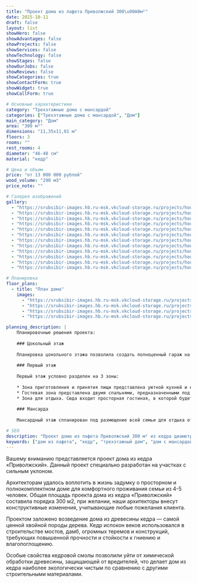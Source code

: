 ```yaml
---
title: "Проект дома из лафета Приволжский 300\u00A0м²"
date: 2025-10-11
draft: false
layout: list
showHero: false
showAdvantages: false
showProjects: false
showServices: false
showTechnology: false
showStages: false
showOurJobs: false
showReviews: false
showCategories: true
showContactForm: true
showWidget: true
showCallForm: true

# Основные характеристики
category: "Трехэтажные дома с мансардой"
categories: ["Трехэтажные дома с мансардой", "Дом"]
main_category: "Дом"
area: "300 м²"
dimensions: "11,35x11,01 м"
floors: 3
rooms: ""
rest_rooms: 4
diameter: "46-48 см"
material: "кедр"

# Цена и объем
price: "от 13 000 000 рублей"
wood_volume: "290 м3"
price_note: ""

# Галерея изображений
gallery:
  - "https://srubsibir-images.hb.ru-msk.vkcloud-storage.ru/projects/houses/privolz-300/privolz-300-1.jpg"
  - "https://srubsibir-images.hb.ru-msk.vkcloud-storage.ru/projects/houses/privolz-300/privolz-300-2.jpg"
  - "https://srubsibir-images.hb.ru-msk.vkcloud-storage.ru/projects/houses/privolz-300/privolz-300-3.jpg"
  - "https://srubsibir-images.hb.ru-msk.vkcloud-storage.ru/projects/houses/privolz-300/privolz-300-4.jpg"
  - "https://srubsibir-images.hb.ru-msk.vkcloud-storage.ru/projects/houses/privolz-300/privolz-300-5.jpg"
  - "https://srubsibir-images.hb.ru-msk.vkcloud-storage.ru/projects/houses/privolz-300/privolz-300-6.jpg"
  - "https://srubsibir-images.hb.ru-msk.vkcloud-storage.ru/projects/houses/privolz-300/privolz-300-7.jpg"
  - "https://srubsibir-images.hb.ru-msk.vkcloud-storage.ru/projects/houses/privolz-300/privolz-300-8.jpg"
  - "https://srubsibir-images.hb.ru-msk.vkcloud-storage.ru/projects/houses/privolz-300/privolz-300-9.jpg"
  - "https://srubsibir-images.hb.ru-msk.vkcloud-storage.ru/projects/houses/privolz-300/privolz-300-10.jpg"
  - "https://srubsibir-images.hb.ru-msk.vkcloud-storage.ru/projects/houses/privolz-300/privolz-300-11.jpg"
  - "https://srubsibir-images.hb.ru-msk.vkcloud-storage.ru/projects/houses/privolz-300/privolz-300-12.jpg"

# Планировка
floor_plans:
  - title: "План дома"
    images:
      - "https://srubsibir-images.hb.ru-msk.vkcloud-storage.ru/projects/houses/privolz-300/privolz-300-8.jpg"
      - "https://srubsibir-images.hb.ru-msk.vkcloud-storage.ru/projects/houses/privolz-300/privolz-300-9.jpg"
      - "https://srubsibir-images.hb.ru-msk.vkcloud-storage.ru/projects/houses/privolz-300/privolz-300-10.jpg"
      - "https://srubsibir-images.hb.ru-msk.vkcloud-storage.ru/projects/houses/privolz-300/privolz-300-11.jpg"

planning_description: |
    Планировочные решения проекта:
    
    ### Цокольный этаж
    
    Планировка цокольного этажа позволила создать полноценный гараж на 1 автомобиль, а также вынести технические комнаты вниз. Здесь возможно обустроить котельную, прачечную и узел подготовки воды. Благодаря тому, что цокольный этаж имеет общую площадь дома, здесь можно создать своеобразную комнату для отдыха в виде сауны или спортивного зала.
    
    ### Первый этаж
    
    Первый этаж условно разделен на 3 зоны:
    
    * Зона приготовления и принятия пищи представлена уютной кухней и небольшой части гостиной, отведенной под принятия пищи. Из кухни есть выход на внешнюю террасу, которая станет прекрасным местом для общения на свежем воздухе или принятия солнечных ванн;
    * Гостевая зона представлена двумя спальнями, предназначенными под обустройство ночлега для гостей. Гостевая зона имеет отдельный санузел, чтобы не создавать дискомфорт для членов семьи;
    * Зона для отдыха. Сюда входит просторная гостиная, в которой будет приятно собрать компанию из дорогих вам людей и наслаждаться потрескиванием поленьев в камине зимними вечерами.
    
    ### Мансарда
    
    Мансардный этаж спланирован под размещение всей семьи для отдыха от будничных дней. Здесь созданы 3 просторных спальни, каждая из которых имеет собственный балкон и большую площадь остекления, что наполняет комнаты солнечным теплом и светом. Второй этаж насчитывает 2 санузла, один из которых располагается в родительской комнате, для большего комфорта.

# SEO
description: "Проект дома из лафета Приволжский 300 м² из кедра диаметром 46-48 см. Трехэтажный дом с мансардой для семьи из 4-5 человек на участках с уклоном."
keywords: ["дом из лафета", "кедр", "трехэтажный дом", "дом с мансардой", "проект Приволжский", "300 м²", "дом с гаражом"]
---
```


Вашему вниманию представляется проект дома из кедра «Приволжский». Данный проект специально разработан на участках с сильным уклоном.

Архитекторам удалось воплотить в жизнь задумку о просторном и полнокомплектном доме для комфортного проживания семьи из 4-5 человек. Общая площадь проекта дома из кедра «Приволжский» составила порядка 300 м2, при желании, наши архитекторы внесут конструктивные изменения, учитывающие любые пожелания клиента.

Проектом заложено возведение дома из древесины кедра — самой ценной хвойной породы дерева. Кедр испокон веков использовался в строительстве мостов, дамб, огромных теремов и конструкций, требующих повышенной прочности и стойкости к гниению и влагопоглощению.

Особые свойства кедровой смолы позволили уйти от химической обработки древесины, защищающей от вредителей, что делает дом из кедра наиболее экологически чистым по сравнению с другими строительными материалами.